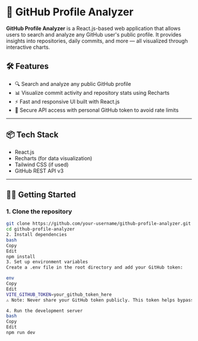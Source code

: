 # 🚀 GitHub Profile Analyzer

**GitHub Profile Analyzer** is a React.js-based web application that allows users to search and analyze any GitHub user's public profile. It provides insights into repositories, daily commits, and more — all visualized through interactive charts.

## 🛠️ Features

- 🔍 Search and analyze any public GitHub profile
- 📊 Visualize commit activity and repository stats using Recharts
- ⚡ Fast and responsive UI built with React.js
- 🔐 Secure API access with personal GitHub token to avoid rate limits

---

## 📦 Tech Stack

- React.js
- Recharts (for data visualization)
- Tailwind CSS (if used)
- GitHub REST API v3

---

## 🧑‍💻 Getting Started

### 1. Clone the repository

```bash
git clone https://github.com/your-username/github-profile-analyzer.git
cd github-profile-analyzer
2. Install dependencies
bash
Copy
Edit
npm install
3. Set up environment variables
Create a .env file in the root directory and add your GitHub token:

env
Copy
Edit
VITE_GITHUB_TOKEN=your_github_token_here
⚠️ Note: Never share your GitHub token publicly. This token helps bypass API rate limits and is required for authenticated requests.

4. Run the development server
bash
Copy
Edit
npm run dev
